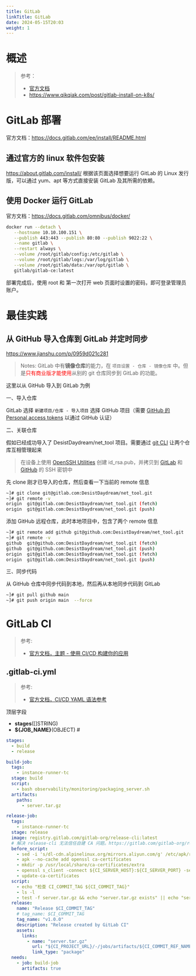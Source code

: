 ```yaml
---
title: GitLab
linkTitle: GitLab
date: 2024-05-15T20:03
weight: 1
---
```



# 概述

> 参考：
>
> - [官方文档](https://docs.gitlab.com/)
> - https://www.qikqiak.com/post/gitlab-install-on-k8s/


# GitLab 部署

官方文档：<https://docs.gitlab.com/ee/install/README.html>

## 通过官方的 linux 软件包安装

<https://about.gitlab.com/install/> 根据该页面选择想要运行 GitLab 的 Linux 发行版，可以通过 yum、apt 等方式直接安装 GitLab 及其所需的依赖。

## 使用 Docker 运行 GitLab

官方文档：<https://docs.gitlab.com/omnibus/docker/>

```bash
docker run --detach \
   --hostname 10.10.100.151 \
   --publish 443:443 --publish 80:80 --publish 9022:22 \
   --name gitlab \
   --restart always \
   --volume /root/gitlab/config:/etc/gitlab \
   --volume /root/gitlab/logs:/var/log/gitlab \
   --volume /root/gitlab/data:/var/opt/gitlab \
   gitlab/gitlab-ce:latest
```

部署完成后，使用 root 和 第一次打开 web 页面时设置的密码，即可登录管理员账户。

# 最佳实践

## 从 GitHub 导入仓库到 GitLab 并定时同步

https://www.jianshu.com/p/0959d021c281

> Notes: GitLab 中有**镜像仓库**的能力，在 `项目设置 - 仓库 - 镜像仓库` 中。但是<font color="#ff0000">只有商业版才能使用</font>从别的 git 仓库同步到 GitLab 的功能。

这里以从 GitHub 导入到 GitLab 为例

一、导入仓库

GitLab 选择 `新建项目/仓库 - 导入项目` 选择 GitHub 项目（需要 [GitHub 的 Personal access tokens](https://github.com/settings/tokens) 以通过 GitHub 认证）

二、关联仓库

假如已经成功导入了 DesistDaydream/net_tool 项目。需要通过 [git CLI](/docs/2.编程/Programming%20tools/SCM/Git/git%20CLI.md) 让两个仓库互相管理起来

> 在设备上使用 [OpenSSH Utilities](/docs/4.数据通信/Utility/OpenSSH/OpenSSH%20Utilities.md) 创建 id_rsa.pub，并拷贝到 [GitLab](https://gitlab.com/-/profile/keys) 和 [GitHub](https://github.com/settings/keys) 的 SSH 密钥中

先 clone 刚才已导入的仓库，然后查看一下当前的 remote 信息

```bash
~]# git clone git@gitlab.com:DesistDaydream/net_tool.git
~]# git remote -v
origin  git@gitlab.com:DesistDaydream/net_tool.git (fetch)
origin  git@gitlab.com:DesistDaydream/net_tool.git (push)
```

添加 GitHub 远程仓库，此时本地项目中，包含了两个 remote 信息

```bash
~]# git remote add github git@github.com:DesistDaydream/net_tool.git
~]# git remote -v
github  git@github.com:DesistDaydream/net_tool.git (fetch)
github  git@github.com:DesistDaydream/net_tool.git (push)
origin  git@gitlab.com:DesistDaydream/net_tool.git (fetch)
origin  git@gitlab.com:DesistDaydream/net_tool.git (push)
```

三、同步代码

从 GitHub 仓库中同步代码到本地，然后再从本地同步代码到 GitLab

```bash
~]# git pull github main
~]# git push origin main  --force
```

# GitLab CI

> 参考:
>
> - [官方文档，主题 - 使用 CI/CD 构建你的应用](https://docs.gitlab.com/ee/topics/build_your_application.html)

## .gitlab-ci.yml

> 参考:
>
> - [官方文档，CI/CD YAML 语法参考](https://docs.gitlab.com/ee/ci/yaml/)

顶层字段

- **stages**(\[]STRING)
- **${JOB_NAME}**(OBJECT) # 

```yaml
stages:
  - build
  - release

build-job:
  tags:
    - instance-runner-tc
  stage: build
  script:
    - bash observability/monitoring/packaging_server.sh
  artifacts:
    paths:
      - server.tar.gz

release-job:
  tags:
    - instance-runner-tc
  stage: release
  image: registry.gitlab.com/gitlab-org/release-cli:latest
  # 解决 release-cli 无法信任自建 CA 问题。https://gitlab.com/gitlab-org/release-cli/-/issues/47
  before_script:
    - sed -i 's/dl-cdn.alpinelinux.org/mirrors.aliyun.com/g' /etc/apk/repositories
    - apk --no-cache add openssl ca-certificates
    - mkdir -p /usr/local/share/ca-certificates/extra
    - openssl s_client -connect ${CI_SERVER_HOST}:${CI_SERVER_PORT} -servername ${CI_SERVER_HOST} -showcerts </dev/null 2>/dev/null | sed -e '/-----BEGIN/,/-----END/!d' | tee "/usr/local/share/ca-certificates/${CI_SERVER_HOST}.crt" >/dev/null
    - update-ca-certificates
  script:
    - echo "检查 CI_COMMIT_TAG ${CI_COMMIT_TAG}"
    - ls -l
    - test -f server.tar.gz && echo "server.tar.gz exists" || echo "server.tar.gz does not exist"
  release:
    name: "Release $CI_COMMIT_TAG"
    # tag_name: $CI_COMMIT_TAG
    tag_name: "v1.0.0"
    description: "Release created by GitLab CI"
    assets:
      links:
        - name: "server.tar.gz"
          url: "${CI_PROJECT_URL}/-/jobs/artifacts/${CI_COMMIT_REF_NAME}/raw/server.tar.gz?job=build-job"
          link_type: "package"
  needs:
    - job: build-job
      artifacts: true

```